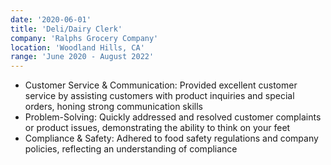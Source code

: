 ```yaml
---
date: '2020-06-01'
title: 'Deli/Dairy Clerk'
company: 'Ralphs Grocery Company'
location: 'Woodland Hills, CA'
range: 'June 2020 - August 2022'
---
```


- Customer Service & Communication: Provided excellent customer service by assisting customers with product inquiries and special orders, honing strong communication skills
- Problem-Solving: Quickly addressed and resolved customer complaints or product issues, demonstrating the ability to think on your feet
- Compliance & Safety: Adhered to food safety regulations and company policies, reflecting an understanding of compliance
